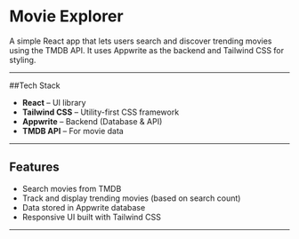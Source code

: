# Movie Explorer

A simple React app that lets users search and discover trending movies using the TMDB API. It uses Appwrite as the backend and Tailwind CSS for styling.

---

##Tech Stack

- **React** – UI library
- **Tailwind CSS** – Utility-first CSS framework
- **Appwrite** – Backend (Database & API)
- **TMDB API** – For movie data

---

## Features

- Search movies from TMDB
- Track and display trending movies (based on search count)
- Data stored in Appwrite database
- Responsive UI built with Tailwind CSS

---
